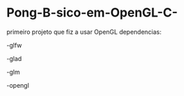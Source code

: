 # Pong-B-sico-em-OpenGL-C-
primeiro projeto que fiz a usar OpenGL
dependencias:

-glfw

-glad

-glm

-opengl

